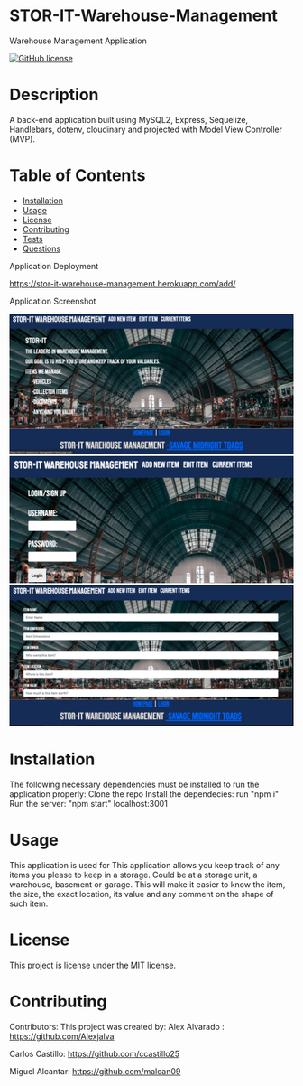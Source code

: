# STOR-IT-Warehouse-Management
Warehouse Management Application

  [![GitHub license](https://img.shields.io/badge/license-MIT-blue.svg)](https://github.com/undefined/)
  
  # Description
  A back-end application built using MySQL2, Express, Sequelize, Handlebars, dotenv, cloudinary and projected with Model View Controller (MVP).


  # Table of Contents 
  * [Installation](#installation)
  * [Usage](#usage)
  * [License](#license)
  * [Contributing](#contributing)
  * [Tests](#tests)
  * [Questions](#questions)
 
 Application Deployment 

 https://stor-it-warehouse-management.herokuapp.com/add/

 Application Screenshot


 <img src="images/homepage.png" alt="Main Page">

 <img src="images/login.png" alt="login">

  <img src="images/item.png" alt="item">
 
  # Installation
  The following necessary dependencies must be installed to run the application properly: 
  Clone the repo
  Install the dependecies: run "npm i"
  Run the server: "npm start"
  localhost:3001
  
  # Usage
  ​This application is used for 
  This application allows you keep track of any items you please to keep in a storage. Could be at a storage unit, a warehouse, basement or garage. This will make it easier to know the item, the size, the exact location, its value and any comment on the shape of such item.

  # License
  This project is license under the MIT license.
  
  # Contributing
  ​Contributors: 
  This project was created by:
  Alex Alvarado : https://github.com/Alexjalva

  Carlos Castillo: https://github.com/ccastillo25

  Miguel Alcantar: https://github.com/malcan09

